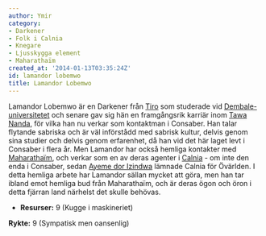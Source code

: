 ```yaml
---
author: Ymir
category:
- Darkener
- Folk i Calnia
- Knegare
- Ljusskygga element
- Maharathaïm
created_at: '2014-01-13T03:35:24Z'
id: lamandor lobemwo
title: Lamandor Lobemwo
---
```

Lamandor Lobemwo är en Darkener från [Tiro] som studerade vid [Dembale-universitetet] och senare gav sig hän en framgångsrik karriär inom [Tawa Nanda], för vilka han nu verkar som kontaktman i Consaber. Han talar flytande sabriska och är väl införstådd med sabrisk kultur, delvis genom sina studier och delvis genom erfarenhet, då han vid det här laget levt i Consaber i flera år. Men Lamandor har också hemliga kontakter med [Maharathaïm], och verkar som en av deras agenter i [Calnia] - om inte den enda i Consaber, sedan [Ayeme dor Izindwa] lämnade Calnia för Övärlden. I detta hemliga arbete har Lamandor sällan mycket att göra, men han tar ibland emot hemliga bud från Maharathaïm, och är deras ögon och öron i detta fjärran land närhelst det skulle behövas.

-   **Resurser:** 9 (Kugge i maskineriet)

**Rykte:** 9 (Sympatisk men oansenlig)

  [Tiro]: Tiro
  [Dembale-universitetet]: Dembale-universitetet
  [Tawa Nanda]: Tawa_Nanda
  [Maharathaïm]: Maharathaïm
  [Calnia]: Calnia
  [Ayeme dor Izindwa]: Ayeme_dor_Izindwa